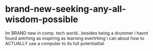 # brand-new-seeking-any-all-wisdom-possible
Im BRAND new in comp. tech world...besides being a drummer i havnt found antrhing as inspiring as learning evertrhing i can about how to ACTUALLY use a computer to its full potentialtial
